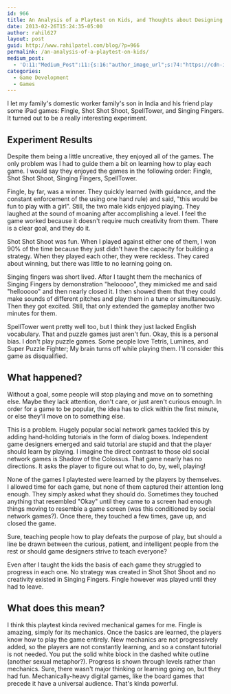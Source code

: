 ```yaml
---
id: 966
title: An Analysis of a Playtest on Kids, and Thoughts about Designing Games for a Large Audience
date: 2013-02-26T15:24:35-05:00
author: rahil627
layout: post
guid: http://www.rahilpatel.com/blog/?p=966
permalink: /an-analysis-of-a-playtest-on-kids/
medium_post:
  - 'O:11:"Medium_Post":11:{s:16:"author_image_url";s:74:"https://cdn-images-1.medium.com/fit/c/200/200/1*dmbNkD5D-u45r44go_cf0g.png";s:10:"author_url";s:28:"https://medium.com/@rahil627";s:11:"byline_name";N;s:12:"byline_email";N;s:10:"cross_link";s:2:"no";s:2:"id";s:12:"5a35b434935b";s:21:"follower_notification";s:3:"yes";s:7:"license";s:19:"all-rights-reserved";s:14:"publication_id";s:2:"-1";s:6:"status";s:6:"public";s:3:"url";s:131:"https://medium.com/@rahil627/an-analysis-of-a-playtest-on-kids-and-thoughts-about-designing-games-for-a-large-audience-5a35b434935b";}'
categories:
  - Game Development
  - Games
---
```

I let my family's domestic worker family's son in India and his friend play some iPad games: Fingle, Shot Shot Shoot, SpellTower, and Singing Fingers. It turned out to be a really interesting experiment.

<h2>Experiment Results</h2>
Despite them being a little uncreative, they enjoyed all of the games. The only problem was I had to guide them a bit on learning how to play each game. I would say they enjoyed the games in the following order: Fingle, Shot Shot Shoot, Singing Fingers, SpellTower.

Fingle, by far, was a winner. They quickly learned (with guidance, and the constant enforcement of the using one hand rule) and said, "this would be fun to play with a girl". Still, the two male kids enjoyed playing. They laughed at the sound of moaning after accomplishing a level. I feel the game worked because it doesn't require much creativity from them. There is a clear goal, and they do it.

Shot Shot Shoot was fun. When I played against either one of them, I won 90% of the time because they just didn't have the capacity for building a strategy. When they played each other, they were reckless. They cared about winning, but there was little to no learning going on.

Singing fingers was short lived. After I taught them the mechanics of Singing Fingers by demonstration "helooooo", they mimicked me and said "hellooooo" and then nearly closed it. I then showed them that they could make sounds of different pitches and play them in a tune or simultaneously. Then they got excited. Still, that only extended the gameplay another two minutes for them.

SpellTower went pretty well too, but I think they just lacked English vocabulary. That and puzzle games just aren't fun. Okay, this is a personal bias. I don't play puzzle games. Some people love Tetris, Lumines, and Super Puzzle Fighter; My brain turns off while playing them. I'll consider this game as disqualified.

<h2>What happened?</h2>
Without a goal, some people will stop playing and move on to something else. Maybe they lack attention, don't care, or just aren't curious enough. In order for a game to be popular, the idea has to click within the first minute, or else they'll move on to something else.

This is a problem. Hugely popular social network games tackled this by adding hand-holding tutorials in the form of dialog boxes. Independent game designers emerged and said tutorial are stupid and that the player should learn by playing. I imagine the direct contrast to those old social network games is Shadow of the Colossus. That game nearly has no directions. It asks the player to figure out what to do, by, well, playing!

None of the games I playtested were learned by the players by themselves. I allowed time for each game, but none of them captured their attention long enough. They simply asked what they should do. Sometimes they touched anything that resembled "Okay" until they came to a screen had enough things moving to resemble a game screen (was this conditioned by social network games?). Once there, they touched a few times, gave up, and closed the game.

Sure, teaching people how to play defeats the purpose of play, but should a line be drawn between the curious, patient, and intelligent people from the rest or should game designers strive to teach everyone?

Even after I taught the kids the basis of each game they struggled to progress in each one. No strategy was created in Shot Shot Shoot and no creativity existed in Singing Fingers. Fingle however was played until they had to leave.

<h2>What does this mean?</h2>
I think this playtest kinda revived mechanical games for me. Fingle is amazing, simply for its mechanics. Once the basics are learned, the players know how to play the game entirely. New mechanics are not progressively added, so the players are not constantly learning, and so a constant tutorial is not needed. You put the solid white block in the dashed white outline (another sexual metaphor?). Progress is shown through levels rather than mechanics. Sure, there wasn't major thinking or learning going on, but they had fun. Mechanically-heavy digital games, like the board games that precede it have a universal audience. That's kinda powerful.